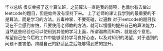 毕业总结
很庆幸报了这个算法班，之前算法一直是我的弱项，也偶尔有去做过leetcode的题目，但是始终没有坚持下来。
上了老师的课让我学到的最重要的不是算法，而是学习的方法。五毒神掌，不要死磕，过遍数
对于leetcode的题目我现在不会感到害怕，只要使用老师教的方法，就可以慢慢的提升自己的算法能力，当然这些经验也可以使用到其他的学习上面，所谓温故而知新，就是这个意思。
希望自己在今后的工作中能够坚持学习良好心态，以及对知识的渴望，对于遇到的问题不要害怕，跨越自己的舒适区之后能够得到质的提升。